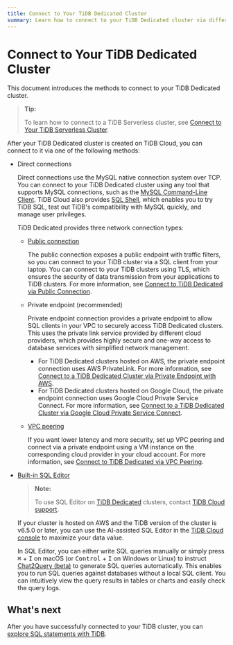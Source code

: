 ```yaml
---
title: Connect to Your TiDB Dedicated Cluster
summary: Learn how to connect to your TiDB Dedicated cluster via different methods.
---
```


# Connect to Your TiDB Dedicated Cluster

This document introduces the methods to connect to your TiDB Dedicated cluster.

> **Tip:**
>
> To learn how to connect to a TiDB Serverless cluster, see [Connect to Your TiDB Serverless Cluster](/tidb-cloud/connect-to-tidb-cluster-serverless.md).

After your TiDB Dedicated cluster is created on TiDB Cloud, you can connect to it via one of the following methods:

- Direct connections

    Direct connections use the MySQL native connection system over TCP. You can connect to your TiDB Dedicated cluster using any tool that supports MySQL connections, such as the [MySQL Command-Line Client](https://dev.mysql.com/doc/refman/8.0/en/mysql.html). TiDB Cloud also provides [SQL Shell](/tidb-cloud/connect-via-sql-shell.md), which enables you to try TiDB SQL, test out TiDB's compatibility with MySQL quickly, and manage user privileges.

    TiDB Dedicated provides three network connection types:
  
    - [Public connection](/tidb-cloud/connect-via-standard-connection.md)

        The public connection exposes a public endpoint with traffic filters, so you can connect to your TiDB cluster via a SQL client from your laptop. You can connect to your TiDB clusters using TLS, which ensures the security of data transmission from your applications to TiDB clusters. For more information, see [Connect to TiDB Dedicated via Public Connection](/tidb-cloud/connect-via-standard-connection.md).
  
    - Private endpoint (recommended)
  
        Private endpoint connection provides a private endpoint to allow SQL clients in your VPC to securely access TiDB Dedicated clusters. This uses the private link service provided by different cloud providers, which provides highly secure and one-way access to database services with simplified network management.
  
        - For TiDB Dedicated clusters hosted on AWS, the private endpoint connection uses AWS PrivateLink. For more information, see [Connect to a TiDB Dedicated Cluster via Private Endpoint with AWS](/tidb-cloud/set-up-private-endpoint-connections.md).
        - For TiDB Dedicated clusters hosted on Google Cloud, the private endpoint connection uses Google Cloud Private Service Connect. For more information, see [Connect to a TiDB Dedicated Cluster via Google Cloud Private Service Connect](/tidb-cloud/set-up-private-endpoint-connections-on-google-cloud.md).
  
    - [VPC peering](/tidb-cloud/set-up-vpc-peering-connections.md)
  
        If you want lower latency and more security, set up VPC peering and connect via a private endpoint using a VM instance on the corresponding cloud provider in your cloud account. For more information, see [Connect to TiDB Dedicated via VPC Peering](/tidb-cloud/set-up-vpc-peering-connections.md).

- [Built-in SQL Editor](/tidb-cloud/explore-data-with-chat2query.md)

    > **Note:**
    >
    > To use SQL Editor on [TiDB Dedicated](/tidb-cloud/select-cluster-tier.md#tidb-dedicated) clusters, contact [TiDB Cloud support](/tidb-cloud/tidb-cloud-support.md).

    If your cluster is hosted on AWS and the TiDB version of the cluster is v6.5.0 or later, you can use the AI-assisted SQL Editor in the [TiDB Cloud console](https://tidbcloud.com/) to maximize your data value.

    In SQL Editor, you can either write SQL queries manually or simply press <kbd>⌘</kbd> + <kbd>I</kbd> on macOS (or <kbd>Control</kbd> + <kbd>I</kbd> on Windows or Linux) to instruct [Chat2Query (beta)](/tidb-cloud/tidb-cloud-glossary.md#chat2query) to generate SQL queries automatically. This enables you to run SQL queries against databases without a local SQL client. You can intuitively view the query results in tables or charts and easily check the query logs.

## What's next

After you have successfully connected to your TiDB cluster, you can [explore SQL statements with TiDB](/basic-sql-operations.md).
